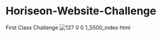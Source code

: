 # Horiseon-Website-Challenge
First Class Challenge
![127 0 0 1_5500_index html](https://user-images.githubusercontent.com/110508944/191070813-dd3bfa8b-f29e-4062-8dff-cd1e8e4e13ec.png)
